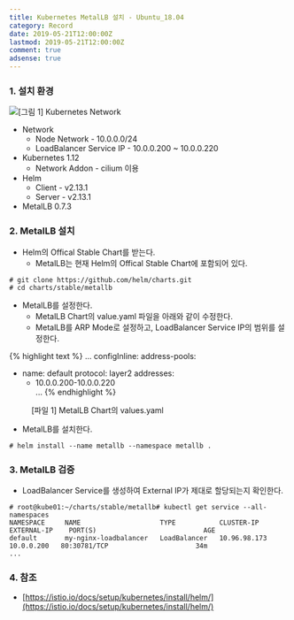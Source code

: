 ```yaml
---
title: Kubernetes MetalLB 설치 - Ubuntu_18.04
category: Record
date: 2019-05-21T12:00:00Z
lastmod: 2019-05-21T12:00:00Z
comment: true
adsense: true
---
```


### 1. 설치 환경

![[그림 1] Kubernetes Network]({{site.baseurl}}/images/record/Kubernetes_MetalLB_Install_Ubuntu_18.04/Kubernetes_Network.PNG)

* Network
  * Node Network - 10.0.0.0/24
  * LoadBalancer Service IP - 10.0.0.200 ~ 10.0.0.220
* Kubernetes 1.12
  * Network Addon - cilium 이용
* Helm
  * Client - v2.13.1
  * Server - v2.13.1
* MetalLB 0.7.3

### 2. MetalLB 설치

* Helm의 Offical Stable Chart를 받는다.
  * MetalLB는 현재 Helm의 Offical Stable Chart에 포함되어 있다.

~~~
# git clone https://github.com/helm/charts.git
# cd charts/stable/metallb
~~~

* MetalLB를 설정한다.
  * MetalLB Chart의 value.yaml 파일을 아래와 같이 수정한다.
  * MetalLB를 ARP Mode로 설정하고, LoadBalancer Service IP의 범위를 설정한다.

{% highlight text %}
...
configInline:
  address-pools:
  - name: default
    protocol: layer2
    addresses:
    - 10.0.0.200-10.0.0.220    
...
{% endhighlight %}
<figure>
<figcaption class="caption">[파일 1] MetalLB Chart의 values.yaml</figcaption>
</figure>

* MetalLB를 설치한다.

~~~
# helm install --name metallb --namespace metallb .
~~~

### 3. MetalLB 검증

* LoadBalancer Service를 생성하여 External IP가 제대로 할당되는지 확인한다.

~~~
# root@kube01:~/charts/stable/metallb# kubectl get service --all-namespaces
NAMESPACE     NAME                    TYPE           CLUSTER-IP       EXTERNAL-IP    PORT(S)                           AGE
default       my-nginx-loadbalancer   LoadBalancer   10.96.98.173     10.0.0.200   80:30781/TCP                      34m
...                                                                                   
~~~

### 4. 참조

* [https://istio.io/docs/setup/kubernetes/install/helm/](https://istio.io/docs/setup/kubernetes/install/helm/)
